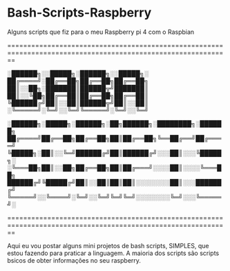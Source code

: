 # Bash-Scripts-Raspberry
Alguns scripts que fiz para o meu Raspberry pi 4 com o Raspbian

==============================================================================================================

░██████╗░░█████╗░██████╗░░█████╗░
██╔════╝░██╔══██╗██╔══██╗██╔══██╗
██║░░██╗░███████║██████╦╝███████║
██║░░╚██╗██╔══██║██╔══██╗██╔══██║
╚██████╔╝██║░░██║██████╦╝██║░░██║
░╚═════╝░╚═╝░░╚═╝╚═════╝░╚═╝░░╚═╝ 

░██████╗░█████╗░██████╗░██╗██████╗░████████╗░██████╗
██╔════╝██╔══██╗██╔══██╗██║██╔══██╗╚══██╔══╝██╔════╝
╚█████╗░██║░░╚═╝██████╔╝██║██████╔╝░░░██║░░░╚█████╗░
░╚═══██╗██║░░██╗██╔══██╗██║██╔═══╝░░░░██║░░░░╚═══██╗
██████╔╝╚█████╔╝██║░░██║██║██║░░░░░░░░██║░░░██████╔╝
╚═════╝░░╚════╝░╚═╝░░╚═╝╚═╝╚═╝░░░░░░░░╚═╝░░░╚═════╝░

==============================================================================================================

Aqui eu vou postar alguns mini projetos de bash scripts, SIMPLES, que estou fazendo para praticar a linguagem.
A maioria dos scripts são scripts bsicos de obter informações no seu raspberry.

